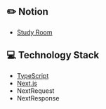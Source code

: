 ## :pencil2: Notion
+ [Study Room](https://violet-lilac.notion.site/Next-js-5c6153ac96bc492caa9fae71cd15833a)

## :computer: Technology Stack
+ [TypeScript](https://www.typescriptlang.org/)
+ [Next.js](https://nextjs.org/)
+ NextRequest
+ NextResponse
